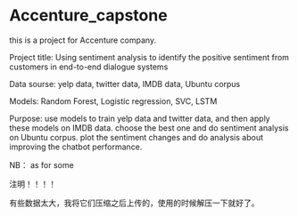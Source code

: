 # Accenture_capstone

this is a project for Accenture company.

Project title:
Using sentiment analysis to identify the positive sentiment from customers in end-to-end dialogue systems

Data sourse:
yelp data, twitter data, IMDB data, Ubuntu corpus

Models:
Random Forest, Logistic regression, SVC, LSTM

Purpose: 
use models to train yelp data and twitter data, and then apply these models on IMDB data. 
choose the best one and do sentiment analysis on Ubuntu corpus. plot the sentiment changes and do analysis about
improving the chatbot performance. 


NB：
as for some 

注明！！！！

有些数据太大，我将它们压缩之后上传的，使用的时候解压一下就好了。



